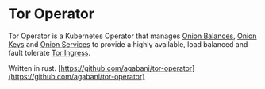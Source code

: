 # Tor Operator

Tor Operator is a Kubernetes Operator that manages [Onion Balances](./custom_resource_definitions/onion_balance.md), [Onion Keys](./custom_resource_definitions/onion_key.md) and [Onion Services](./custom_resource_definitions/onion_service.md) to provide a highly available, load balanced and fault tolerate [Tor Ingress](./custom_resource_definitions/tor_ingress.md).

Written in rust. [https://github.com/agabani/tor-operator](https://github.com/agabani/tor-operator)
